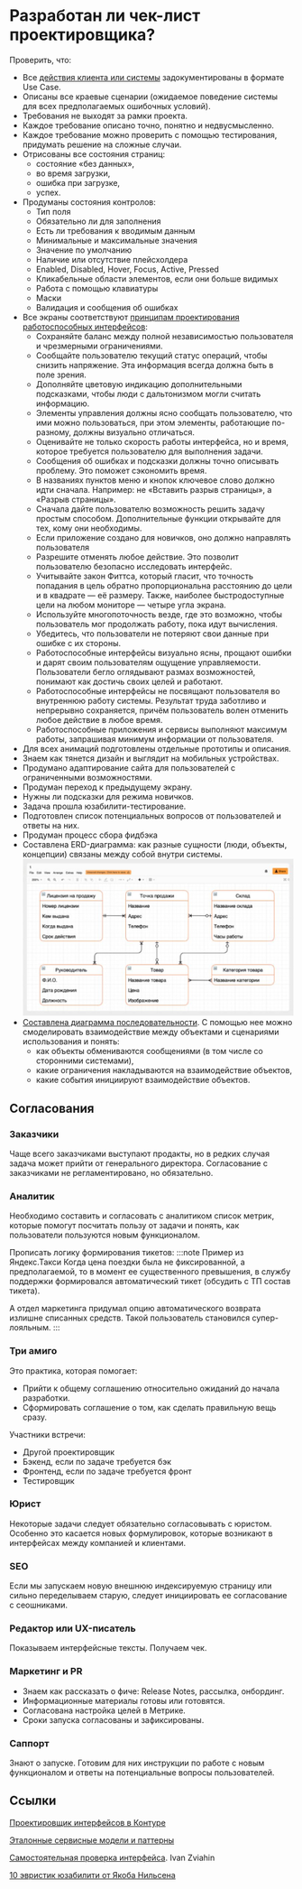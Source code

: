 # Разработан ли чек-лист проектировщика?

Проверить, что: 
- Все [действия клиента или системы](https://bureau.ru/soviet/20200211/) задокументированы в формате Use Case.
- Описаны все краевые сценарии (ожидаемое поведение системы для всех предполагаемых ошибочных условий).
- Требования не выходят за рамки проекта.
- Каждое требование описано точно, понятно и недвусмысленно.
- Каждое требование можно проверить с помощью тестирования, придумать решение на сложные случаи.
- Отрисованы все состояния страниц:
  - состояние «без данных»,
  - во время загрузки,
  - ошибка при загрузке,
  - успех.
- Продуманы состояния контролов:
  - Тип поля
  - Обязательно ли для заполнения
  - Есть ли требования к вводимым данным
  - Минимальные и максимальные значения
  - Значение по умолчанию
  - Наличие или отсутствие плейсхолдера
  - Enabled, Disabled, Hover, Focus, Active, Pressed
  - Кликабельные области элементов, если они больше видимых
  - Работа с помощью клавиатуры
  - Маски
  - Валидация и сообщения об ошибках
- Все экраны соответствуют [принципам проектирования работоспособных интерфейсов](http://ashapiro.ru/translations/tog-first-principles/):
  - Сохраняйте баланс между полной независимостью пользователя и чрезмерными ограничениями.
  - Сообщайте пользователю текущий статус операций, чтобы снизить напряжение. Эта информация всегда должна быть в поле зрения.
  - Дополняйте цветовую индикацию дополнительными подсказками, чтобы люди с дальтонизмом могли считать информацию.
  - Элементы управления должны ясно сообщать пользователю, что ими можно пользоваться, при этом элементы, работающие по-разному, должны визуально отличаться.
  - Оценивайте не только скорость работы интерфейса, но и время, которое требуется пользователю для выполнения задачи.
  - Сообщения об ошибках и подсказки должны точно описывать проблему. Это поможет сэкономить время.
  - В названиях пунктов меню и кнопок ключевое слово должно идти сначала. Например: не «Вставить разрыв страницы», а «Разрыв страницы».
  - Сначала дайте пользователю возможность решить задачу простым способом. Дополнительные функции открывайте для тех, кому они необходимы.
  - Если приложение создано для новичков, оно должно направлять пользователя
  - Разрешите отменять любое действие. Это позволит пользователю безопасно исследовать интерфейс.
  - Учитывайте закон Фиттса, который гласит, что точность попадания в цель обратно пропорциональна расстоянию до цели и в квадрате — её размеру. Также, наиболее быстродоступные цели на любом мониторе — четыре угла экрана.
  - Используйте многопоточность везде, где это возможно, чтобы пользователь мог продолжать работу, пока идут вычисления.
  - Убедитесь, что пользователи не потеряют свои данные при ошибке с их стороны.
  - Работоспособные интерфейсы визуально ясны, прощают ошибки и дарят своим пользователям ощущение управляемости. Пользователи бегло оглядывают размах возможностей, понимают как достичь своих целей и работают.
  - Работоспособные интерфейсы не посвящают пользователя во внутреннюю работу системы. Результат труда заботливо и непрерывно сохраняется, причём пользователь волен отменить любое действие в любое время.
  - Работоспособные приложения и сервисы выполняют максимум работы, запрашивая минимум информации от пользователя.
- Для всех анимаций подготовлены отдельные прототипы и описания.
- Знаем как тянется дизайн и выглядит на мобильных устройствах.
- Продумано адаптирование сайта для пользователей с ограниченными возможностями.
- Продуман переход к предыдущему экрану.
- Нужны ли подсказки для режима новичков.
- Задача прошла юзабилити-тестирование.
- Подготовлен список потенциальных вопросов от пользователей и ответы на них.
- Продуман процесс сбора фидбэка
- Составлена ERD-диаграмма: как разные сущности (люди, объекты, концепции) связаны между собой внутри системы.
![](attachments/erd.png)
- [Составлена диаграмма последовательности](https://creately.com/blog/ru/%D0%B4%D0%B8%D0%B0%D0%B3%D1%80%D0%B0%D0%BC%D0%BC%D0%B0/%D1%83%D1%87%D0%B5%D0%B1%D0%BD%D0%BE%D0%B5-%D0%BF%D0%BE%D1%81%D0%BE%D0%B1%D0%B8%D0%B5-%D0%BF%D0%BE-%D0%BF%D0%BE%D1%81%D0%BB%D0%B5%D0%B4%D0%BE%D0%B2%D0%B0%D1%82%D0%B5%D0%BB%D1%8C%D0%BD%D0%BE%D0%B9/). С помощью нее можно смоделировать взаимодействие между объектами и сценариями использования и понять:
  - как объекты обмениваются сообщениями (в том числе со сторонними системами),
  - какие ограничения накладываются на взаимодействие объектов,
  - какие события инициируют взаимодействие объектов.

## Согласования
### Заказчики
Чаще всего заказчиками выступают продакты, но в редких случая задача может прийти от генерального директора. Согласование с заказчиками не регламентировано, но обязательно.

### Аналитик
Необходимо составить и согласовать с аналитиком список метрик, которые помогут посчитать пользу от задачи и понять, как пользователи пользуются новым функционалом.

Прописать логику формирования тикетов:
:::note Пример из Яндекс.Такси
Когда цена поездки была не фиксированной, а предполагаемой, то в момент ее существенного превышения, в службу поддержки формировался автоматический тикет (обсудить с ТП состав тикета). 

А отдел маркетинга придумал опцию автоматического возврата излишне списанных средств. Такой пользователь становился супер-лояльным.
:::

### Три амиго
Это практика, которая помогает:
- Прийти к общему соглашению относительно ожиданий до начала разработки.
- Сформировать соглашение о том, как сделать правильную вещь сразу.

Участники встречи:
- Другой проектировщик
- Бэкенд, если по задаче требуется бэк
- Фронтенд, если по задаче требуется фронт
- Тестировщик

### Юрист
Некоторые задачи следует обязательно согласовывать с юристом. Особенно это касается новых формулировок, которые возникают в интерфейсах между компанией и клиентами.

### SEO
Если мы запускаем новую внешнюю индексируемую страницу или сильно переделываем старую, следует инициировать ее согласование с сеошниками.

### Редактор или UX-писатель
Показываем интерфейсные тексты. Получаем чек.

### Маркетинг и PR
  - Знаем как рассказать о фиче: Release Notes, рассылка, онбординг.
  - Информационные материалы готовы или готовятся.
  - Согласована настройка целей в Метрике.
  - Сроки запуска согласованы и зафиксированы.

### Саппорт
Знают о запуске. Готовим для них инструкции по работе с новым функционалом и ответы на потенциальные вопросы пользователей.

## Ссылки
[Проектировщик интерфейсов в Контуре](https://guides.kontur.ru/principles/uidesigner/)

[Эталонные сервисные модели и паттерны](https://hardclient.com)

[Самостоятельная проверка интерфейса](https://ivanzviahin.by/blog/all/check-list-to-verify-the-interface/). Ivan Zviahin

[10 эвристик юзабилити от Якоба Нильсена](https://1ps.ru/blog/sites/2023/10-evristik-yuzabiliti-ot-yakoba-nilsena/)